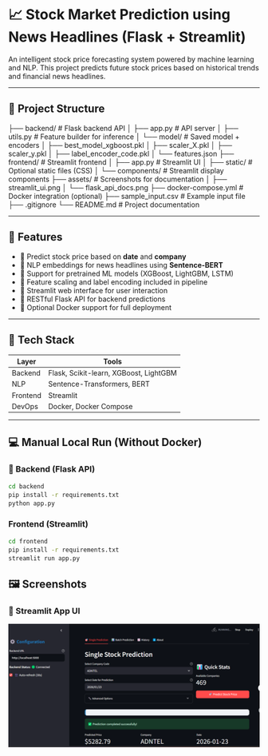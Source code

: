 # 📈 Stock Market Prediction using News Headlines (Flask + Streamlit)

An intelligent stock price forecasting system powered by machine learning and NLP. This project predicts future stock prices based on historical trends and financial news headlines.

---

## 📂 Project Structure

├── backend/ # Flask backend API
│ ├── app.py # API server
│ ├── utils.py # Feature builder for inference
│ └── model/ # Saved model + encoders
│ ├── best_model_xgboost.pkl
│ ├── scaler_X.pkl
│ ├── scaler_y.pkl
│ ├── label_encoder_code.pkl
│ └── features.json
├── frontend/ # Streamlit frontend
│ ├── app.py # Streamlit UI
│ ├── static/ # Optional static files (CSS)
│ └── components/ # Streamlit display components
├── assets/ # Screenshots for documentation
│ ├── streamlit_ui.png
│ └── flask_api_docs.png
├── docker-compose.yml # Docker integration (optional)
├── sample_input.csv # Example input file
├── .gitignore
└── README.md # Project documentation



---

## 🚀 Features

- 📅 Predict stock price based on **date** and **company**
- 🧠 NLP embeddings for news headlines using **Sentence-BERT**
- 💾 Support for pretrained ML models (XGBoost, LightGBM, LSTM)
- 🧮 Feature scaling and label encoding included in pipeline
- 💬 Streamlit web interface for user interaction
- 🧪 RESTful Flask API for backend predictions
- 🐳 Optional Docker support for full deployment

---

## 🧰 Tech Stack

| Layer      | Tools                                     |
|------------|--------------------------------------------|
| Backend    | Flask, Scikit-learn, XGBoost, LightGBM     |
| NLP        | Sentence-Transformers, BERT                |
| Frontend   | Streamlit                                  |
| DevOps     | Docker, Docker Compose                     |

---

## 💻 Manual Local Run (Without Docker)

### 🧠 Backend (Flask API)

```bash
cd backend
pip install -r requirements.txt
python app.py
```

### Frontend (Streamlit)
```bash
cd frontend
pip install -r requirements.txt
streamlit run app.py
```

## 🖼️ Screenshots

### 🔸 Streamlit App UI
![Streamlit UI](assets/Streamlit_UI.png)